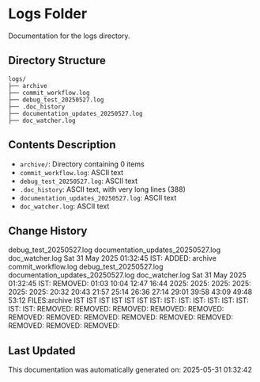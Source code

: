 <!-- filepath: /home/michaelnewham/Projects/create_python_project/logs/aboutthisfolder.md -->
# Logs Folder

Documentation for the logs directory.

## Directory Structure

```
logs/
├── archive
├── commit_workflow.log
├── debug_test_20250527.log
├── .doc_history
├── documentation_updates_20250527.log
├── doc_watcher.log
```

## Contents Description

- `archive/`: Directory containing 0 items
- `commit_workflow.log`: ASCII text
- `debug_test_20250527.log`: ASCII text
- `.doc_history`: ASCII text, with very long lines (388)
- `documentation_updates_20250527.log`: ASCII text
- `doc_watcher.log`: ASCII text

## Change History

debug_test_20250527.log
documentation_updates_20250527.log
doc_watcher.log
Sat 31 May 2025 01:32:45 IST: ADDED: archive commit_workflow.log debug_test_20250527.log documentation_updates_20250527.log doc_watcher.log 
Sat 31 May 2025 01:32:45 IST: REMOVED:               01:03 10:04 12:47 16:44 2025: 2025: 2025: 2025: 2025: 2025: 20:32 20:43 21:57 25:14 26:36 27:14 29:01 39:58 43:09 49:48 53:12 FILES:archive IST IST IST IST IST IST IST: IST: IST: IST: IST: IST: IST: IST: IST: REMOVED: REMOVED: REMOVED: REMOVED: REMOVED: REMOVED: REMOVED: REMOVED: REMOVED: REMOVED: REMOVED: REMOVED: REMOVED: REMOVED: 

## Last Updated

This documentation was automatically generated on: 2025-05-31 01:32:42
